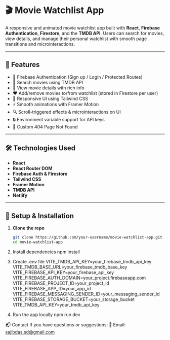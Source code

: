 # 🎬 Movie Watchlist App

A responsive and animated movie watchlist app built with **React**, **Firebase Authentication**, **Firestore**, and the **TMDB API**. Users can search for movies, view details, and manage their personal watchlist with smooth page transitions and microinteractions.

---

## 🚀 Features

- 🔐 Firebase Authentication (Sign up / Login / Protected Routes)
- 🔎 Search movies using TMDB API
- 📃 View movie details with rich info
- ❤️ Add/remove movies to/from watchlist (stored in Firestore per user)
- 📂 Responsive UI using Tailwind CSS
- ⚡ Smooth animations with Framer Motion
- 🔍 Scroll-triggered effects & microinteractions on UI
- 🔒 Environment variable support for API keys
- 🚫 Custom 404 Page Not Found

---

## 🛠️ Technologies Used

- **React**
- **React Router DOM**
- **Firebase Auth & Firestore**
- **Tailwind CSS**
- **Framer Motion**
- **TMDB API**
- **Netlify**

---

## 🧪 Setup & Installation

1. **Clone the repo**
   ```bash
   git clone https://github.com/your-username/movie-watchlist-app.git
   cd movie-watchlist-app

2. Install dependencies
   npm install

3. Create .env file
   VITE_TMDB_API_KEY=your_firebase_tmdb_api_key
   VITE_TMDB_BASE_URL=your_firebase_tmdb_base_key
   VITE_FIREBASE_API_KEY=your_firebase_api_key
   VITE_FIREBASE_AUTH_DOMAIN=your_project.firebaseapp.com
   VITE_FIREBASE_PROJECT_ID=your_project_id
   VITE_FIREBASE_APP_ID=your_app_id
   VITE_FIREBASE_MESSAGING_SENDER_ID=your_messaging_sender_id
   VITE_FIREBASE_STORAGE_BUCKET=your_storage_bucket
    VITE_TMDB_API_KEY=your_tmdb_api_key

4. Run the app locally
   npm run dev

📬 Contact
If you have questions or suggestions:
💌 Email: sajibdas.sd@gmail.com

